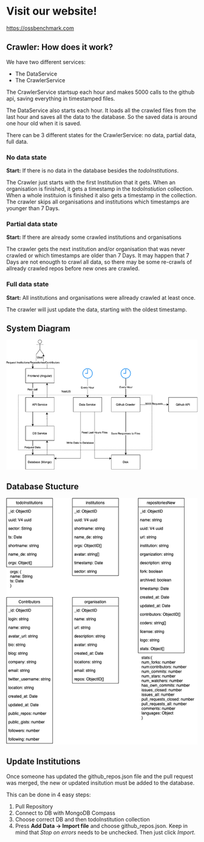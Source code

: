 # Visit our website!

https://ossbenchmark.com

## Crawler: How does it work?

We have two different services:
- The DataService
- The CrawlerService

The CrawlerService startsup each hour and makes 5000 calls to the github api, saving everything in timestamped files.

The DataService also starts each hour. It loads all the crawled files from the last hour and saves all the data to the database. So the saved data is around one hour old when it is saved.

There can be 3 different states for the CrawlerService: no data, partial data, full data.

### No data state

**Start:** If there is no data in the database besides the *todoInstitutions*.

The Crawler just starts with the first Institution that it gets. When an organisation is finished, it gets a timestamp in the *todoInstiution* collection. When a whole instituion is finished it also gets a timestamp in the collection. 
The crawler skips all organisations and institutions which timestamps are younger than 7 Days.

### Partial data state

**Start:** If there are already some crawled institutions and organisations

The crawler gets the next institution and/or organisation that was never crawled or which timestamps are older than 7 Days.
It may happen that 7 Days are not enougth to crawl all data, so there may be some re-crawls of allready crawled repos before new ones are crawled.

### Full data state

**Start:** All institutions and organisations were allready crawled at least once.

The crawler will just update the data, starting with the oldest timestamp.


## System Diagram

![System Diagram](/assets/images/SystemDiagram.png)

## Database Stucture

![System Diagram](/assets/images/DBStructure.png)

## Update Institutions

Once someone has updated the github_repos.json file and the pull request was merged, the new or updated insitution must be added to the database.

This can be done in 4 easy steps:

1. Pull Repository
2. Connect to DB with MongoDB Compass
3. Choose correct DB and then todoInstitution collection
4. Press **Add Data -> Import file** and choose github_repos.json. Keep in mind that *Stop on errors* needs to be unchecked. Then just click *Import*.